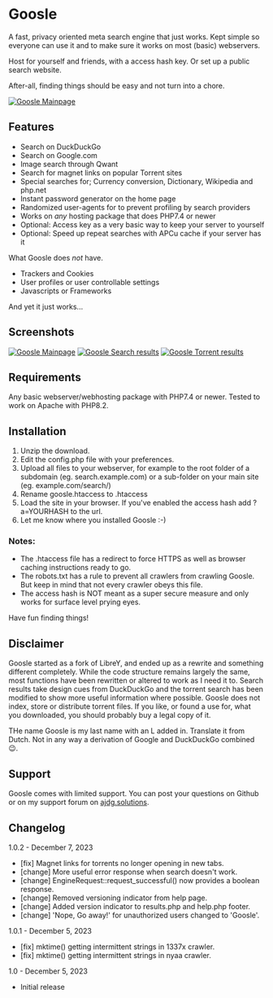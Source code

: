 # Goosle
A fast, privacy oriented meta search engine that just works.
Kept simple so everyone can use it and to make sure it works on most (basic) webservers.

Host for yourself and friends, with a access hash key. Or set up a public search website.

After-all, finding things should be easy and not turn into a chore.

[![Goosle Mainpage](https://ajdg.solutions/wp-content/uploads/2023/12/goosle-mainpage-960x593.png)](https://ajdg.solutions/wp-content/uploads/2023/12/goosle-mainpage.png)

## Features
- Search on DuckDuckGo
- Search on Google.com
- Image search through Qwant
- Search for magnet links on popular Torrent sites
- Special searches for; Currency conversion, Dictionary, Wikipedia and php.net
- Instant password generator on the home page
- Randomized user-agents for to prevent profiling by search providers
- Works on *any* hosting package that does PHP7.4 or newer
- Optional: Access key as a very basic way to keep your server to yourself
- Optional: Speed up repeat searches with APCu cache if your server has it

What Goosle does *not* have.
- Trackers and Cookies
- User profiles or user controllable settings
- Javascripts or Frameworks

And yet it just works...

## Screenshots
[![Goosle Mainpage](https://ajdg.solutions/wp-content/uploads/2023/12/goosle-mainpage-150x150.png)](https://ajdg.solutions/wp-content/uploads/2023/12/goosle-mainpage.png)
[![Goosle Search results](https://ajdg.solutions/wp-content/uploads/2023/12/goosle-search-150x150.png)](https://ajdg.solutions/wp-content/uploads/2023/12/goosle-search.png)
[![Goosle Torrent results](https://ajdg.solutions/wp-content/uploads/2023/12/goosle-torrentsearch-150x150.png)](https://ajdg.solutions/wp-content/uploads/2023/12/goosle-torrentsearch.png)

## Requirements
Any basic webserver/webhosting package with PHP7.4 or newer.
Tested to work on Apache with PHP8.2.

## Installation
1. Unzip the download.
2. Edit the config.php file with your preferences.
3. Upload all files to your webserver, for example to the root folder of a subdomain (eg. search.example.com) or a sub-folder on your main site (eg. example.com/search/)
4. Rename goosle.htaccess to .htaccess
5. Load the site in your browser. If you've enabled the access hash add ?a=YOURHASH to the url.
6. Let me know where you installed Goosle :-)

### Notes:
- The .htaccess file has a redirect to force HTTPS as well as browser caching instructions ready to go.
- The robots.txt has a rule to prevent all crawlers from crawling Goosle. But keep in mind that not every crawler obeys this file.
- The access hash is NOT meant as a super secure measure and only works for surface level prying eyes.

Have fun finding things!


## Disclaimer
Goosle started as a fork of LibreY, and ended up as a rewrite and something different completely. While the code structure remains largely the same, most functions have been rewritten or altered to work as I need it to.
Search results take design cues from DuckDuckGo and the torrent search has been modified to show more useful information where possible.
Goosle does not index, store or distribute torrent files. If you like, or found a use for, what you downloaded, you should probably buy a legal copy of it.

THe name Goosle is my last name with an L added in. Translate it from Dutch. Not in any way a derivation of Google and DuckDuckGo combined :wink:.

## Support
Goosle comes with limited support. You can post your questions on Github or on my support forum on [ajdg.solutions](https://ajdg.solutions/support/).

## Changelog
1.0.2 - December 7, 2023
- [fix] Magnet links for torrents no longer opening in new tabs.
- [change] More useful error response when search doesn't work.
- [change] EngineRequest::request_successful() now provides a boolean response.
- [change] Removed versioning indicator from help page.
- [change] Added version indicator to results.php and help.php footer.
- [change] 'Nope, Go away!' for unauthorized users changed to 'Goosle'.

1.0.1 - December 5, 2023
- [fix] mktime() getting intermittent strings in 1337x crawler.
- [fix] mktime() getting intermittent strings in nyaa crawler.

1.0 - December 5, 2023
- Initial release
